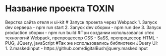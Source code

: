 <h1> Название проекта TOXIN</h1>
  Верстка сайта отеля и ui-kit 
# Запуск проекта через Webpack
 1. Запуск dev сервера - npm run start
 2. Запуск dev сборки - npm run dev
 3. Запуск production сборки - npm run build
 #При создании использовался стек технологий Webpack, препроцессор CSS - SaSS, препроцессор HTML - PUG, JQuery, javaScript
 #Так же использовались библиотеки JQuery UI:
 1.
 2.maskedinput - https://github.com/digitalBush/jquery.maskedinput
